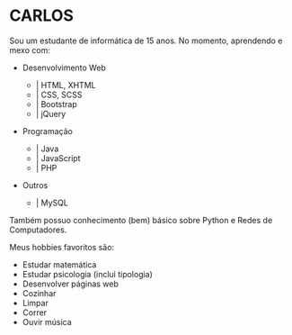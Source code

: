 # CARLOS

Sou um estudante de informática de 15 anos. No momento, aprendendo e mexo com:

*   Desenvolvimento Web
    *   | HTML, XHTML
    *   | CSS, SCSS
    *   | Bootstrap
    *   | jQuery


*   Programação
    *   | Java
    *   | JavaScript
    *   | PHP

    
*  Outros
    *   | MySQL

Também possuo conhecimento (bem) básico sobre Python e Redes de Computadores.

Meus hobbies favoritos são:

*  Estudar matemática
*  Estudar psicologia (inclui tipologia)
*  Desenvolver páginas web
*  Cozinhar
*  Limpar
*  Correr
*  Ouvir música
